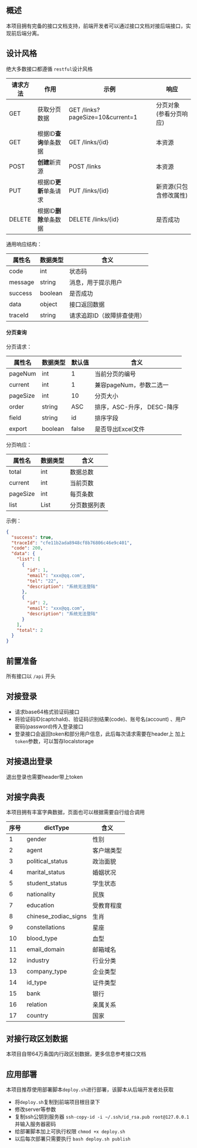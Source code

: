 ## 概述

本项目拥有完备的接口文档支持，前端开发者可以通过接口文档对接后端接口，实现前后端分离。

## 设计风格

绝大多数接口都遵循 `restful`设计风格

| 请求方法   | 作用             | 示例                                 | 响应            |
|--------|----------------|------------------------------------|---------------|
| GET    | 获取分页数据         | GET   /links?pageSize=10&current=1 | 分页对象 (参看分页响应) |
| GET    | 根据ID**查询**单条数据 | GET   /links/{id}                  | 本资源           |
| POST   | **创建**新资源      | POST   /links                      | 本资源           |
| PUT    | 根据ID**更新**单条请求 | PUT   /links/{id}                  | 新资源(只包含修改属性)  |
| DELETE | 根据ID**删除**单条数据 | DELETE   /links/{id}               | 是否成功          |

通用响应结构：

| 属性名     | 数据类型    | 含义             |
|---------|---------|----------------|
| code    | int     | 状态码            |
| message | string  | 消息，用于提示用户      |
| success | boolean | 是否成功           |
| data    | object  | 接口返回数据         |
| traceId | string  | 请求追踪ID（故障排查使用） |

#### 分页查询

分页请求：

| 属性名      | 数据类型    | 默认值   | 含义                 |
|----------|---------|-------|--------------------|
| pageNum  | int     | 1     | 当前分页的编号            |
| current  | int     | 1     | 兼容pageNum，参数二选一    |
| pageSize | int     | 10    | 分页大小               |
| order    | string  | ASC   | 排序，ASC-升序， DESC-降序 |
| field    | string  | id    | 排序字段               |
| export   | boolean | false | 是否导出Excel文件        |

分页响应：

| 属性名      | 数据类型 | 含义     |
|----------|------|--------|
| total    | int  | 数据总数   |
| current  | int  | 当前页数   |
| pageSize | int  | 每页条数   |
| list     | List | 分页数据列表 |

示例：

```json
{
  "success": true,
  "traceId": "cfe11b2ada8948cf8b76806c46e9c401",
  "code": 200,
  "data": {
    "list": [
      {
        "id": 1,
        "email": "xxx@qq.com",
        "tel": "22",
        "description": "系统无法登陆"
      },
      {
        "id": 2,
        "email": "xxx@qq.com",
        "description": "系统无法登陆"
      }
    ],
    "total": 2
  }
}
```

## 前置准备

所有接口以 `/api` 开头

## 对接登录

- 请求base64格式验证码接口
- 将验证码ID(captchaId)、验证码识别结果(code)、账号名(account) 、用户密码(password)传入登录接口
- 登录接口会返回token和部分用户信息，此后每次请求需要在header上 加上`token`参数，可以暂存localstorage

## 对接退出登录

退出登录也需要header带上token

## 对接字典表

本项目拥有丰富字典数据，页面也可以根据需要自行组合调用

| 序号  | dictType             | 含义    |
|-----|----------------------|-------|
| 1   | gender               | 性别    |
| 2   | agent                | 客户端类型 |
| 3   | political_status     | 政治面貌  |
| 4   | marital_status       | 婚姻状况  |
| 5   | student_status       | 学生状态  |
| 6   | nationality          | 民族    |
| 7   | education            | 受教育程度 |
| 8   | chinese_zodiac_signs | 生肖    |
| 9   | constellations       | 星座    |
| 10  | blood_type           | 血型    |
| 11  | email_domain         | 邮箱域名  |
| 12  | industry             | 行业分类  |
| 13  | company_type         | 企业类型  |
| 14  | id_type              | 证件类型  |
| 15  | bank                 | 银行    |
| 16  | relation             | 亲属关系  |
| 17  | country              | 国家    |

## 对接行政区划数据

本项目自带64万条国内行政区划数据，更多信息参考接口文档

## 应用部署

本项目推荐使用部署脚本`deploy.sh`进行部署，该脚本从后端开发者处获取

- 将`deploy.sh`复制到前端项目根目录下
- 修改server等参数
- 复制ssh公钥到服务器 `ssh-copy-id -i ~/.ssh/id_rsa.pub root@127.0.0.1` 并输入服务器密码
- 给部署脚本加上可执行权限 `chmod +x deploy.sh`
- 以后每次部署只需要执行 `bash deploy.sh publish`
